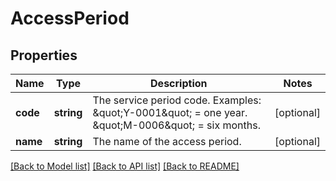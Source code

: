 # AccessPeriod

## Properties
Name | Type | Description | Notes
------------ | ------------- | ------------- | -------------
**code** | **string** | The service period code.   Examples:   \&quot;Y-0001\&quot; &#x3D; one year.   \&quot;M-0006\&quot; &#x3D; six months. | [optional] 
**name** | **string** | The name of the access period. | [optional] 

[[Back to Model list]](../README.md#documentation-for-models) [[Back to API list]](../README.md#documentation-for-api-endpoints) [[Back to README]](../README.md)


